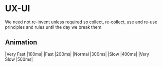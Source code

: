 # UX-UI

We need not re-invent unless required so collect, re-collect, use and re-use principles and rules until the day we break them.

## Animation


|Very Fast	|100ms|
|Fast	|200ms|
|Normal	|300ms|
|Slow	|400ms|
|Very Slow	|500ms|
